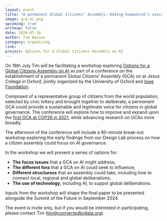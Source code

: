 ```yaml
---
layout: event
title: "A permanent Global Citizens’ Assembly: Adding humankind’s voice to world politics - AI Workshop"
image: gca-ai.png
upcoming: true
writeup: false
date: 2024-07-18
author: Tim Davies
category: organising
link: 
project: Options for a Global Citizens Assembly on AI
---
```


On 18th July Tim will be facilitating a workshop exploring [Options for a Global Citizens Assembly on AI](https://connectedbydata.org/projects/2024-gca-ai) as part of a conference on the establishment of a permanent Global Citizens’ Assembly (GCA) on at Jesus College in Oxford, jointly organized by the University of Oxford and [Iswe Foundation](https://iswe.org/).

<!--more-->

Composed of a representative group of citizens from the world population, selected by civic lottery and brought together to deliberate, a permanent GCA could provide a sustainable and legitimate voice for citizens in global governance. The conference will explore how to improve and expand upon the [first GCA at COP26 in 2021](https://globalassembly.org/), while advancing research on GCAs more broadly. 

The afternoon of the conference will include a 90-minute break-out workshop exploring the early findings from our Design Lab process on how a citizen assembly could focus on AI governance. 

In the workshop we will present a series of options for:

* **The focus issues** that a GCA on AI might address;
* **The different fora** that a GCA on AI could seek to influence;
* **Different structuress** that an assembly could take, including how to connect local, regional and global deliberations;
* **The use of technology**, including AI, to suppot global deliberations.

Inputs from the workshop will shape the final paper to be presented alongside the Summit of the Future in September 2024. 

The event is invite only, but if you would be interested in participating, please contact Tim (tim@connectedbydata.org). 